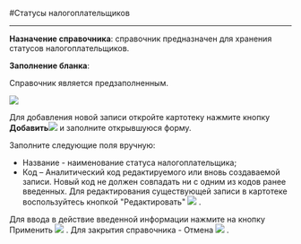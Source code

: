 ﻿#Статусы налогоплательщиков

----------

**Назначение справочника**: справочник предназначен для хранения статусов налогоплательщиков. 

**Заполнение бланка**:

Справочник является предзаполненным. 

![](topic:НСИ.AddFiles.Screenshot_1627.jpg)

Для добавления новой записи откройте картотеку нажмите кнопку **Добавить**![](topic:НСИ.AddFiles.Btn_Add.png) и заполните открывшуюся форму.

Заполните следующие поля вручную: 

- Название - наименование статуса налогоплательщика; 
- Код – Аналитический код редактируемого или вновь создаваемой записи. Новый код не должен совпадать ни с одним из кодов ранее введенных. 
Для редактирования существующей записи в картотеке воспользуйтесь кнопкой "Редактировать" ![](topic:Biz.НСИ.AddFiles.Btn_Edit.png)  .

Для ввода в действие введенной информации нажмите на кнопку Применить ![](topic:Biz.НСИ.AddFiles.Btn_OK.png) . Для закрытия справочника - Отмена ![](topic:Biz.НСИ.AddFiles.BtnCloseCancel.png) .